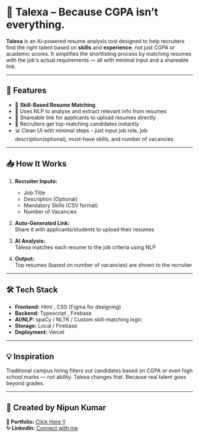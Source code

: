 # 💼 Talexa – Because CGPA isn’t everything.

**Talexa** is an AI-powered resume analysis tool designed to help recruiters find the right talent based on **skills** and **experience**, not just CGPA or academic scores. It simplifies the shortlisting process by matching resumes with the job's actual requirements — all with minimal input and a shareable link.

---

## 🚀 Features

- 🎯 **Skill-Based Resume Matching**
- 🔎 Uses NLP to analyse and extract relevant info from resumes
- 🔗 Shareable link for applicants to upload resumes directly
- 📩 Recruiters get top-matching candidates instantly
- 📊 Clean UI with minimal steps – just input job role, job description(optional), must-have skills, and number of vacancies

---

## 📥 How It Works

1. **Recruiter Inputs:**
   - Job Title
   - Description (Optional) 
   - Mandatory Skills (CSV format)
   - Number of Vacancies

2. **Auto-Generated Link:**  
    Share it with applicants/students to upload their resumes

3. **AI Analysis:**  
    Talexa matches each resume to the job criteria using NLP

4. **Output:**.   
    Top resumes (based on number of vacancies) are shown to the recruiter

---

## 🛠️ Tech Stack

- **Frontend:** Html , CSS (Figma for designing)
- **Backend:** Typescript , Firebase
- **AI/NLP:** spaCy / NLTK / Custom skill-matching logic
- **Storage:** Local / Firebase
- **Deployment:** Vercel

---


## 💡 Inspiration

Traditional campus hiring filters out candidates based on CGPA or even high school marks — not ability. Talexa changes that. Because real talent goes beyond grades.

---

## 🙌 Created by Nipun Kumar

**🔗 Portfolio:** [Click Here !!](https://nipun.framer.website/)  
**✨ LinkedIn:** [Connect with me](https://www.linkedin.com/in/nipunkumar01/)
